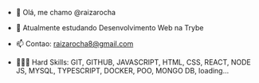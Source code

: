 - 👋 Olá, me chamo @raizarocha
- 🌱 Atualmente estudando Desenvolvimento Web na Trybe
- 📫 Contao: raizarocha8@gmail.com

- 👩🏽‍💻 Hard Skills: GIT, GITHUB, JAVASCRIPT, HTML, CSS, REACT, NODE JS, MYSQL, TYPESCRIPT, DOCKER, POO, MONGO DB, loading...

<!---
raizarocha/raizarocha is a ✨ special ✨ repository because its `README.md` (this file) appears on your GitHub profile.
You can click the Preview link to take a look at your changes.
--->
